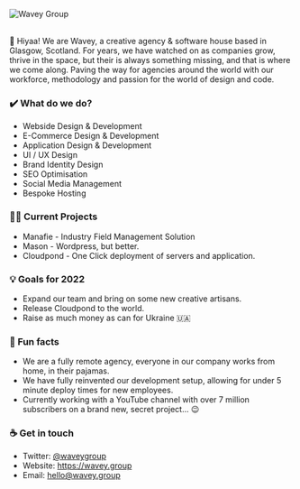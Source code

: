 ![Wavey Group](https://i.imgur.com/9pcDlkH.png "Wavey Group")

<br>
👋 Hiyaa! We are Wavey, a creative agency & software house based in Glasgow, Scotland. For years, we have watched on as companies grow, thrive in the space, but their is always something missing, and that is where we come along. Paving the way for agencies around the world with our workforce, methodology and passion for the world of design and code. 

### ✔️ What do we do?
- Webside Design & Development
- E-Commerce Design & Development
- Application Design & Development
- UI / UX Design
- Brand Identity Design
- SEO Optimisation
- Social Media Management
- Bespoke Hosting

### 👩‍💻 Current Projects
- Manafie - Industry Field Management Solution
- Mason - Wordpress, but better.
- Cloudpond - One Click deployment of servers and application. 

### 💡 Goals for 2022
- Expand our team and bring on some new creative artisans.
- Release Cloudpond to the world.
- Raise as much money as can for Ukraine 🇺🇦

### 🌴 Fun facts
- We are a fully remote agency, everyone in our company works from home, in their pajamas.
- We have fully reinvented our development setup, allowing for under 5 minute deploy times for new employees.
- Currently working with a YouTube channel with over 7 million subscribers on a brand new, secret project... 😉

### ☕ Get in touch
- Twitter: <a href = "https://twitter.com/waveygroup">@waveygroup</a>
- Website: <a href = "https://develop.scot">https://wavey.group</a>
- Email: hello@wavey.group
<br>
<br>
